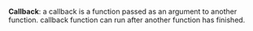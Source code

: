 **Callback**:
 a callback is a function passed as an argument to another function.
 callback function can run after another function has finished.
 
